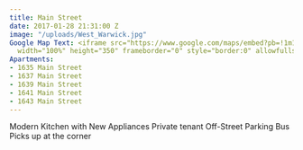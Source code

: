 ```yaml
---
title: Main Street
date: 2017-01-28 21:31:00 Z
image: "/uploads/West_Warwick.jpg"
Google Map Text: <iframe src="https://www.google.com/maps/embed?pb=!1m18!1m12!1m3!1d2979.530876894463!2d-71.522661!3d41.687473999999995!2m3!1f0!2f0!3f0!3m2!1i1024!2i768!4f13.1!3m3!1m2!1s0x89e44b1e5cceb60b%3A0xc94938b42b3039bc!2s1639+Main+St%2C+West+Warwick%2C+RI+02893!5e0!3m2!1sen!2sus!4v1485639151296"
  width="100%" height="350" frameborder="0" style="border:0" allowfullscreen></iframe>
Apartments:
- 1635 Main Street
- 1637 Main Street
- 1639 Main Street
- 1641 Main Street
- 1643 Main Street
---
```


Modern Kitchen with New Appliances
Private tenant Off-Street Parking
Bus Picks up at the corner